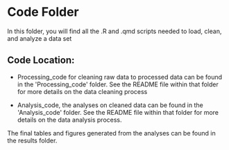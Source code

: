 # Code Folder

In this folder, you will find all the .R and .qmd scripts  needed to load, clean, and analyze a data set

## Code Location:

- Processing_code for cleaning raw data to processed data can be found in the 'Processing_code' folder. See the README file  within that folder for more details on the data cleaning process

- Analysis_code, the analyses on cleaned data can be found in the 'Analysis_code' folder. See the README file  within that folder for more details on the data analysis process.


The final tables and figures generated from the analyses can be found in the results folder. 
